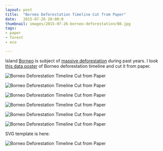 ```yaml
---
layout: post
title:  "Borneo Deforestation Timeline Cut from Paper"
date:   2015-07-26 20:00:0
thumbnail: images/2015-07-26-borneo-deforestation/08.jpg
tags:
- paper 
- forest
- eco

---
```


Island [Borneo](https://en.wikipedia.org/wiki/Borneo) is subject of [massive deforestation](http://wwf.panda.org/what_we_do/where_we_work/borneo_forests/borneo_deforestation/) during past years. I took [this data poster](http://www.grida.no/graphicslib/detail/extent-of-deforestation-in-borneo-1950-2005-and-projection-towards-2020_119c) of Borneo deforestation timeline and cut it from paper. 

![Borneo Deforestation Timeline Cut from Paper]({{site.baseurl}}/images/2015-07-26-borneo-deforestation/01.jpg "Borneo Deforestation Timeline Cut from Paper")

![Borneo Deforestation Timeline Cut from Paper]({{site.baseurl}}/images/2015-07-26-borneo-deforestation/08.jpg "Borneo Deforestation Timeline Cut from Paper")

![Borneo Deforestation Timeline Cut from Paper]({{site.baseurl}}/images/2015-07-26-borneo-deforestation/02.jpg "Borneo Deforestation Timeline Cut from Paper")

![Borneo Deforestation Timeline Cut from Paper]({{site.baseurl}}/images/2015-07-26-borneo-deforestation/05.jpg "Borneo Deforestation Timeline Cut from Paper")

![Borneo Deforestation Timeline Cut from Paper]({{site.baseurl}}/images/2015-07-26-borneo-deforestation/07.jpg "Borneo Deforestation Timeline Cut from Paper")

![Borneo Deforestation Timeline Cut from Paper]({{site.baseurl}}/images/2015-07-26-borneo-deforestation/06.jpg "Borneo Deforestation Timeline Cut from Paper")

SVG template is here:

![Borneo Deforestation Timeline Cut from Paper]({{site.baseurl}}/images/2015-07-26-borneo-deforestation/borneo-deforestation.svg "Borneo Deforestation Timeline Cut from Paper")
